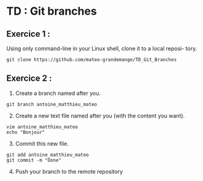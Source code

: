 # TD : Git branches

## Exercice 1 :

Using only command-line in your Linux shell, clone it to a local reposi-
tory.
```
git clone https://github.com/mateo-grandemange/TD_Git_Branches
```

## Exercice 2 :

1. Create a branch named after you.
```
git branch antoine_matthieu_mateo
```

2. Create a new text file named after you (with the content you want).
```
vim antoine_matthieu_mateo
echo "Bonjour"
```
3. Commit this new file.
```
git add antoine_matthieu_mateo
git commit -m "Done"
```
4. Push your branch to the remote repository
```

```

